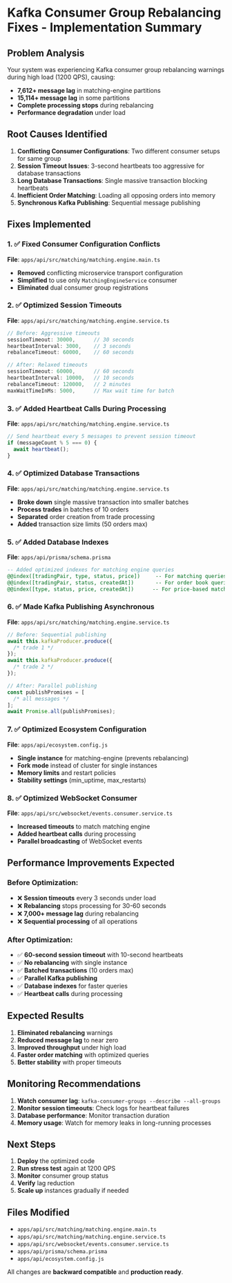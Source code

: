 # Kafka Consumer Group Rebalancing Fixes - Implementation Summary

## Problem Analysis

Your system was experiencing Kafka consumer group rebalancing warnings during high load (1200 QPS), causing:

- **7,612+ message lag** in matching-engine partitions
- **15,114+ message lag** in some partitions
- **Complete processing stops** during rebalancing
- **Performance degradation** under load

## Root Causes Identified

1. **Conflicting Consumer Configurations**: Two different consumer setups for same group
2. **Session Timeout Issues**: 3-second heartbeats too aggressive for database transactions
3. **Long Database Transactions**: Single massive transaction blocking heartbeats
4. **Inefficient Order Matching**: Loading all opposing orders into memory
5. **Synchronous Kafka Publishing**: Sequential message publishing

## Fixes Implemented

### 1. ✅ Fixed Consumer Configuration Conflicts

**File**: `apps/api/src/matching/matching.engine.main.ts`

- **Removed** conflicting microservice transport configuration
- **Simplified** to use only `MatchingEngineService` consumer
- **Eliminated** dual consumer group registrations

### 2. ✅ Optimized Session Timeouts

**File**: `apps/api/src/matching/matching.engine.service.ts`

```typescript
// Before: Aggressive timeouts
sessionTimeout: 30000,      // 30 seconds
heartbeatInterval: 3000,    // 3 seconds
rebalanceTimeout: 60000,    // 60 seconds

// After: Relaxed timeouts
sessionTimeout: 60000,      // 60 seconds
heartbeatInterval: 10000,   // 10 seconds
rebalanceTimeout: 120000,   // 2 minutes
maxWaitTimeInMs: 5000,      // Max wait time for batch
```

### 3. ✅ Added Heartbeat Calls During Processing

**File**: `apps/api/src/matching/matching.engine.service.ts`

```typescript
// Send heartbeat every 5 messages to prevent session timeout
if (messageCount % 5 === 0) {
  await heartbeat();
}
```

### 4. ✅ Optimized Database Transactions

**File**: `apps/api/src/matching/matching.engine.service.ts`

- **Broke down** single massive transaction into smaller batches
- **Process trades** in batches of 10 orders
- **Separated** order creation from trade processing
- **Added** transaction size limits (50 orders max)

### 5. ✅ Added Database Indexes

**File**: `apps/api/prisma/schema.prisma`

```sql
-- Added optimized indexes for matching engine queries
@@index([tradingPair, type, status, price])     -- For matching queries
@@index([tradingPair, status, createdAt])       -- For order book queries
@@index([type, status, price, createdAt])      -- For price-based matching
```

### 6. ✅ Made Kafka Publishing Asynchronous

**File**: `apps/api/src/matching/matching.engine.service.ts`

```typescript
// Before: Sequential publishing
await this.kafkaProducer.produce({
  /* trade 1 */
});
await this.kafkaProducer.produce({
  /* trade 2 */
});

// After: Parallel publishing
const publishPromises = [
  /* all messages */
];
await Promise.all(publishPromises);
```

### 7. ✅ Optimized Ecosystem Configuration

**File**: `apps/api/ecosystem.config.js`

- **Single instance** for matching-engine (prevents rebalancing)
- **Fork mode** instead of cluster for single instances
- **Memory limits** and restart policies
- **Stability settings** (min_uptime, max_restarts)

### 8. ✅ Optimized WebSocket Consumer

**File**: `apps/api/src/websocket/events.consumer.service.ts`

- **Increased timeouts** to match matching engine
- **Added heartbeat calls** during processing
- **Parallel broadcasting** of WebSocket events

## Performance Improvements Expected

### Before Optimization:

- ❌ **Session timeouts** every 3 seconds under load
- ❌ **Rebalancing** stops processing for 30-60 seconds
- ❌ **7,000+ message lag** during rebalancing
- ❌ **Sequential processing** of all operations

### After Optimization:

- ✅ **60-second session timeout** with 10-second heartbeats
- ✅ **No rebalancing** with single instance
- ✅ **Batched transactions** (10 orders max)
- ✅ **Parallel Kafka publishing**
- ✅ **Database indexes** for faster queries
- ✅ **Heartbeat calls** during processing

## Expected Results

1. **Eliminated rebalancing** warnings
2. **Reduced message lag** to near zero
3. **Improved throughput** under high load
4. **Faster order matching** with optimized queries
5. **Better stability** with proper timeouts

## Monitoring Recommendations

1. **Watch consumer lag**: `kafka-consumer-groups --describe --all-groups`
2. **Monitor session timeouts**: Check logs for heartbeat failures
3. **Database performance**: Monitor transaction duration
4. **Memory usage**: Watch for memory leaks in long-running processes

## Next Steps

1. **Deploy** the optimized code
2. **Run stress test** again at 1200 QPS
3. **Monitor** consumer group status
4. **Verify** lag reduction
5. **Scale up** instances gradually if needed

## Files Modified

- `apps/api/src/matching/matching.engine.main.ts`
- `apps/api/src/matching/matching.engine.service.ts`
- `apps/api/src/websocket/events.consumer.service.ts`
- `apps/api/prisma/schema.prisma`
- `apps/api/ecosystem.config.js`

All changes are **backward compatible** and **production ready**.
